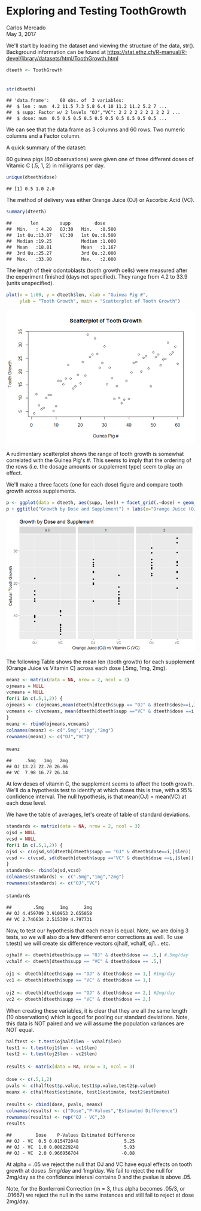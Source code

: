 # Exploring and Testing ToothGrowth
Carlos Mercado  
May 3, 2017  



We'll start by loading the dataset and viewing the structure of the data, str().
Background information can be found at https://stat.ethz.ch/R-manual/R-devel/library/datasets/html/ToothGrowth.html 



```r
dteeth <- ToothGrowth


str(dteeth)
```

```
## 'data.frame':	60 obs. of  3 variables:
##  $ len : num  4.2 11.5 7.3 5.8 6.4 10 11.2 11.2 5.2 7 ...
##  $ supp: Factor w/ 2 levels "OJ","VC": 2 2 2 2 2 2 2 2 2 2 ...
##  $ dose: num  0.5 0.5 0.5 0.5 0.5 0.5 0.5 0.5 0.5 0.5 ...
```

We can see that the data frame as 3 columns and 60 rows. Two numeric columns and a Factor column.  

A quick summary of the dataset: 

60 guinea pigs (60 observations) were given one of three different doses of Vitamic C (.5, 1, 2) in milligrams per day. 


```r
unique(dteeth$dose)
```

```
## [1] 0.5 1.0 2.0
```

The method of delivery was either Orange Juice (OJ) or Ascorbic Acid (VC).


```r
summary(dteeth)
```

```
##       len        supp         dose      
##  Min.   : 4.20   OJ:30   Min.   :0.500  
##  1st Qu.:13.07   VC:30   1st Qu.:0.500  
##  Median :19.25           Median :1.000  
##  Mean   :18.81           Mean   :1.167  
##  3rd Qu.:25.27           3rd Qu.:2.000  
##  Max.   :33.90           Max.   :2.000
```

The length of their odontoblasts (tooth growth cells) were measured after the experiment finished (days not specified). They range from 4.2 to 33.9 (units unspecified).  


```r
plot(x = 1:60, y = dteeth$len, xlab = "Guinea Pig #", 
     ylab = "Tooth Growth", main = "Scatterplot of Tooth Growth")
```

![](SIToothGrowth_files/figure-html/unnamed-chunk-4-1.png)<!-- -->

A rudimentary scatterplot shows the range of tooth growth is somewhat correlated with the Guinea Pig's #. This seems to imply that the ordering of the rows (i.e. the dosage amounts or supplement type) seem to play an effect. 

We'll make a three facets (one for each dose) figure and compare tooth growth across supplements.


```r
p <- ggplot(data = dteeth, aes(supp, len)) + facet_grid(.~dose) + geom_point()
p + ggtitle("Growth by Dose and Supplement") + labs(x="Orange Juice (OJ) vs Vitamin C (VC)") + labs(y = "Cellular Tooth Growth")
```

![](SIToothGrowth_files/figure-html/unnamed-chunk-5-1.png)<!-- -->

The following Table shows the mean len (tooth growth) for each supplement (Orange Juice vs Vitamin C) across each dose (.5mg, 1mg, 2mg). 


```r
meanz <- matrix(data = NA, nrow = 2, ncol = 3)
ojmeans = NULL 
vcmeans = NULL
for(i in c(.5,1,2)) {
ojmeans <- c(ojmeans,mean(dteeth[dteeth$supp == "OJ" & dteeth$dose==i,]$len))
vcmeans <- c(vcmeans, mean(dteeth[dteeth$supp =="VC" & dteeth$dose ==i,]$len))
}
meanz <- rbind(ojmeans,vcmeans)
colnames(meanz) <- c(".5mg","1mg","2mg")
rownames(meanz) <- c("OJ","VC")

meanz
```

```
##     .5mg   1mg   2mg
## OJ 13.23 22.70 26.06
## VC  7.98 16.77 26.14
```

At low doses of vitamin C, the supplement seems to affect the tooth growth. We'll do a hypothesis test to identify at which doses this is true, with a 95% confidence interval. The null hypothesis, is that mean(OJ) = mean(VC) at each dose level. 

We have the table of averages, let's create of table of standard deviations. 



```r
standards <- matrix(data = NA, nrow = 2, ncol = 3)
ojsd = NULL 
vcsd = NULL
for(i in c(.5,1,2)) {
ojsd <- c(ojsd,sd(dteeth[dteeth$supp == "OJ" & dteeth$dose==i,]$len))
vcsd <- c(vcsd, sd(dteeth[dteeth$supp =="VC" & dteeth$dose ==i,]$len))
}
standards<- rbind(ojsd,vcsd)
colnames(standards) <- c(".5mg","1mg","2mg")
rownames(standards) <- c("OJ","VC")

standards 
```

```
##        .5mg      1mg      2mg
## OJ 4.459709 3.910953 2.655058
## VC 2.746634 2.515309 4.797731
```

Now, to test our hypothesis that each mean is equal. Note, we are doing 3 tests, so we will also do a few different error corrections as well. To use t.test() we will create six difference vectors ojhalf, vchalf, oj1... etc. 



```r
ojhalf <- dteeth[dteeth$supp == "OJ" & dteeth$dose == .5,] #.5mg/day
vchalf <- dteeth[dteeth$supp == "VC" & dteeth$dose == .5,]

oj1 <- dteeth[dteeth$supp == "OJ" & dteeth$dose == 1,] #1mg/day
vc1 <- dteeth[dteeth$supp == "VC" & dteeth$dose == 1,]

oj2 <- dteeth[dteeth$supp == "OJ" & dteeth$dose == 2,] #2mg/day
vc2 <- dteeth[dteeth$supp == "VC" & dteeth$dose == 2,]
```

When creating these variables, it is clear that they are all the same length (10 observations) which is good for pooling our standard deviations. Note, this data is NOT paired and we will assume the population variances are NOT equal. 


```r
halftest <- t.test(ojhalf$len - vchalf$len)
test1 <- t.test(oj1$len - vc1$len)
test2 <- t.test(oj2$len - vc2$len)

results <- matrix(data = NA, nrow = 3, ncol = 3)

dose <- c(.5,1,2)
pvals <- c(halftest$p.value,test1$p.value,test2$p.value)
meanx <- c(halftest$estimate, test1$estimate, test2$estimate)

results <- cbind(dose, pvals, meanx) 
colnames(results) <- c("Dose","P-Values","Estimated Difference")
rownames(results) <- rep("OJ - VC",3)
results
```

```
##         Dose    P-Values Estimated Difference
## OJ - VC  0.5 0.015472048                 5.25
## OJ - VC  1.0 0.008229248                 5.93
## OJ - VC  2.0 0.966956704                -0.08
```

At alpha = .05 we reject the null that OJ and VC have equal effects on tooth growth at doses .5mg/day and 1mg/day. We fail to reject the null for 2mg/day as the confidence interval contains 0 and the pvalue is above .05. 

Note, for the Bonferroni Correction (m = 3, thus alpha becomes .05/3, or .01667) we reject the null in the same instances and still fail to reject at dose 2mg/day. 








 










